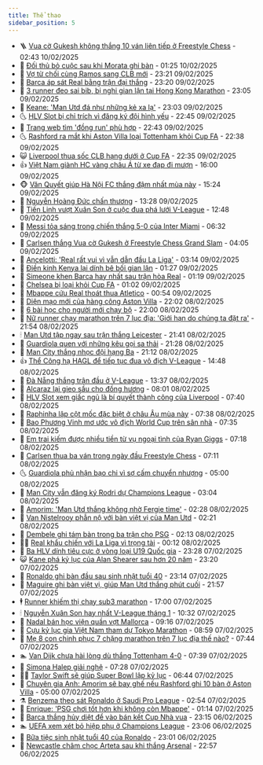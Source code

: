 ```yaml
---
title: Thể thao
sidebar_position: 5
---
```


<!-- vnexpress-the-thao:START -->
- 🪜 [Vua cờ Gukesh không thắng 10 ván liên tiếp ở Freestyle Chess](https://vnexpress.net/vua-co-gukesh-khong-thang-10-van-lien-tiep-o-freestyle-chess-4847578.html) - 02:43 10/02/2025
- 🦩 [Đối thủ bỏ cuộc sau khi Morata ghi bàn](https://vnexpress.net/doi-thu-bo-cuoc-sau-khi-morata-ghi-ban-4847535.html) - 01:25 10/02/2025
- 🧰 [Vợ từ chối cùng Ramos sang CLB mới](https://vnexpress.net/vo-tu-choi-cung-ramos-sang-clb-moi-4847522.html) - 23:21 09/02/2025
- 🤗 [Barca áp sát Real bằng trận đại thắng](https://vnexpress.net/barca-ap-sat-real-bang-tran-dai-thang-4847527.html) - 23:20 09/02/2025
- 🥳 [3 runner đeo sai bib, bị nghi gian lận tại Hong Kong Marathon](https://vnexpress.net/3-runner-deo-sai-bib-bi-nghi-gian-lan-tai-hong-kong-marathon-4847528.html) - 23:05 09/02/2025
- 🦣 [Keane: &#39;Man Utd đá như những kẻ xa lạ&#39;](https://vnexpress.net/keane-man-utd-da-nhu-nhung-ke-xa-la-4847523.html) - 23:03 09/02/2025
- 🌜 [HLV Slot bị chỉ trích vì đăng ký đội hình yếu](https://vnexpress.net/hlv-slot-bi-chi-trich-vi-dang-ky-doi-hinh-yeu-4847525.html) - 22:45 09/02/2025
- 🫶 [Trang web tìm &#39;đồng run&#39; phù hợp](https://vnexpress.net/trang-web-tim-dong-run-phu-hop-4847526.html) - 22:43 09/02/2025
- 🌜 [Rashford ra mắt khi Aston Villa loại Tottenham khỏi Cup FA](https://vnexpress.net/rashford-ra-mat-khi-aston-villa-loai-tottenham-khoi-cup-fa-4847524.html) - 22:38 09/02/2025
- 😺 [Liverpool thua sốc CLB hạng dưới ở Cup FA](https://vnexpress.net/liverpool-thua-soc-clb-hang-duoi-o-cup-fa-4847521.html) - 22:35 09/02/2025
- 👍 [Việt Nam giành HC vàng châu Á từ xe đạp đi mượn](https://vnexpress.net/viet-nam-gianh-hc-vang-chau-a-tu-xe-dap-di-muon-4847517.html) - 16:00 09/02/2025
- 🐵 [Văn Quyết giúp Hà Nội FC thắng đậm nhất mùa này](https://vnexpress.net/van-quyet-giup-ha-noi-fc-thang-dam-nhat-mua-nay-4847471.html) - 15:24 09/02/2025
- 💫 [Nguyễn Hoàng Đức chấn thương](https://vnexpress.net/nguyen-hoang-duc-chan-thuong-4847477.html) - 13:28 09/02/2025
- 🦆 [Tiến Linh vượt Xuân Son ở cuộc đua phá lưới V-League](https://vnexpress.net/tien-linh-vuot-xuan-son-o-cuoc-dua-pha-luoi-v-league-4847480.html) - 12:48 09/02/2025
- 🙉 [Messi tỏa sáng trong chiến thắng 5-0 của Inter Miami](https://vnexpress.net/messi-toa-sang-trong-chien-thang-5-0-cua-inter-miami-4847417.html) - 06:32 09/02/2025
- 📝 [Carlsen thắng Vua cờ Gukesh ở Freestyle Chess Grand Slam](https://vnexpress.net/carlsen-thang-vua-co-gukesh-o-freestyle-chess-grand-slam-4847331.html) - 04:05 09/02/2025
- 💯 [Ancelotti: &#39;Real rất vui vì vẫn dẫn đầu La Liga&#39;](https://vnexpress.net/ancelotti-real-rat-vui-vi-van-dan-dau-la-liga-4847334.html) - 03:14 09/02/2025
- 🌈 [Điền kinh Kenya lại dính bê bối gian lận](https://vnexpress.net/dien-kinh-kenya-lai-dinh-be-boi-gian-lan-4847318.html) - 01:27 09/02/2025
- 🦩 [Simeone khen Barca hay nhất sau trận hòa Real](https://vnexpress.net/simeone-khen-barca-hay-nhat-sau-tran-hoa-real-4847320.html) - 01:19 09/02/2025
- 🐲 [Chelsea bị loại khỏi Cup FA](https://vnexpress.net/chelsea-bi-loai-khoi-cup-fa-4847315.html) - 01:02 09/02/2025
- 🌁 [Mbappe cứu Real thoát thua Atletico](https://vnexpress.net/mbappe-cuu-real-thoat-thua-atletico-4847313.html) - 00:54 09/02/2025
- 💯 [Diện mạo mới của hàng công Aston Villa](https://vnexpress.net/dien-mao-moi-cua-hang-cong-aston-villa-4846913.html) - 22:02 08/02/2025
- 🌝 [6 bài học cho người mới chạy bộ](https://vnexpress.net/6-bai-hoc-cho-nguoi-moi-chay-bo-4846902.html) - 22:00 08/02/2025
- 🤖 [Nữ runner chạy marathon trên 7 lục địa: &#39;Giới hạn do chúng ta đặt ra&#39;](https://vnexpress.net/nu-runner-chay-marathon-tren-7-luc-dia-gioi-han-do-chung-ta-dat-ra-4847251.html) - 21:54 08/02/2025
- 🕯 [Man Utd tập ngay sau trận thắng Leicester](https://vnexpress.net/man-utd-tap-ngay-sau-tran-thang-leicester-4847312.html) - 21:41 08/02/2025
- 🧰 [Guardiola quen với những kêu gọi sa thải](https://vnexpress.net/guardiola-quen-voi-nhung-keu-goi-sa-thai-4847311.html) - 21:28 08/02/2025
- 🥳 [Man City thắng nhọc đội hạng Ba](https://vnexpress.net/man-city-thang-nhoc-doi-hang-ba-4847308.html) - 21:12 08/02/2025
- 👍 [Thể Công hạ HAGL để tiếp tục đua vô địch V-League](https://vnexpress.net/the-cong-ha-hagl-de-tiep-tuc-dua-vo-dich-v-league-4847282.html) - 14:48 08/02/2025
- 💪 [Đà Nẵng thắng trận đầu ở V-League](https://vnexpress.net/da-nang-thang-tran-dau-o-v-league-4847272.html) - 13:37 08/02/2025
- 👹 [Alcaraz lại gieo sầu cho đồng hương](https://vnexpress.net/alcaraz-lai-gieo-sau-cho-dong-huong-4847228.html) - 08:01 08/02/2025
- 🧰 [HLV Slot xem giấc ngủ là bí quyết thành công của Liverpool](https://vnexpress.net/hlv-slot-xem-giac-ngu-la-bi-quyet-thanh-cong-cua-liverpool-4847088.html) - 07:40 08/02/2025
- 🚀 [Raphinha lập cột mốc đặc biệt ở châu Âu mùa này](https://vnexpress.net/raphinha-lap-cot-moc-dac-biet-o-chau-au-mua-nay-4846957.html) - 07:38 08/02/2025
- 🎃 [Bao Phương Vinh mơ ước vô địch World Cup trên sân nhà](https://vnexpress.net/bao-phuong-vinh-mo-uoc-vo-dich-world-cup-tren-san-nha-4847105.html) - 07:35 08/02/2025
- 🧰 [Em trai kiếm được nhiều tiền từ vụ ngoại tình của Ryan Giggs](https://vnexpress.net/em-trai-kiem-duoc-nhieu-tien-tu-vu-ngoai-tinh-cua-ryan-giggs-4847187.html) - 07:18 08/02/2025
- 👀 [Carlsen thua ba ván trong ngày đầu Freestyle Chess](https://vnexpress.net/carlsen-thua-ba-van-trong-ngay-dau-freestyle-chess-4847198.html) - 07:11 08/02/2025
- 🌜 [Guardiola phủ nhận bạo chi vì sợ cấm chuyển nhượng](https://vnexpress.net/guardiola-phu-nhan-bao-chi-vi-so-cam-chuyen-nhuong-4847095.html) - 05:00 08/02/2025
- 🫶 [Man City vẫn đăng ký Rodri dự Champions League](https://vnexpress.net/man-city-van-dang-ky-rodri-du-champions-league-4847067.html) - 03:04 08/02/2025
- 🦄 [Amorim: &#39;Man Utd thắng không nhờ Fergie time&#39;](https://vnexpress.net/amorim-man-utd-thang-khong-nho-fergie-time-4847089.html) - 02:28 08/02/2025
- 🥳 [Van Nistelrooy phẫn nộ với bàn việt vị của Man Utd](https://vnexpress.net/van-nistelrooy-phan-no-voi-ban-viet-vi-cua-man-utd-4847109.html) - 02:21 08/02/2025
- 🐲 [Dembele ghi tám bàn trong ba trận cho PSG](https://vnexpress.net/dembele-ghi-tam-ban-trong-ba-tran-cho-psg-4847101.html) - 02:13 08/02/2025
- 🧑‍🏫 [Real khẩu chiến với La Liga vì trọng tài](https://vnexpress.net/real-khau-chien-voi-la-liga-vi-trong-tai-4847078.html) - 00:12 08/02/2025
- 🤔 [Ba HLV dính tiêu cực ở vòng loại U19 Quốc gia](https://vnexpress.net/ba-hlv-dinh-tieu-cuc-o-vong-loai-u19-quoc-gia-4847062.html) - 23:28 07/02/2025
- 😺 [Kane phá kỷ lục của Alan Shearer sau hơn 20 năm](https://vnexpress.net/kane-pha-ky-luc-cua-alan-shearer-sau-hon-20-nam-4847068.html) - 23:20 07/02/2025
- 💪 [Ronaldo ghi bàn đầu sau sinh nhật tuổi 40](https://vnexpress.net/ronaldo-ghi-ban-dau-sau-sinh-nhat-tuoi-40-4847066.html) - 23:14 07/02/2025
- 💼 [Maguire ghi bàn việt vị, giúp Man Utd thắng phút cuối](https://vnexpress.net/maguire-ghi-ban-viet-vi-giup-man-utd-thang-phut-cuoi-4847065.html) - 21:57 07/02/2025
- 🕴 [Runner khiếm thị chạy sub3 marathon](https://vnexpress.net/runner-khiem-thi-chay-sub3-marathon-4846736.html) - 17:00 07/02/2025
- 🕯 [Nguyễn Xuân Son hay nhất V-League tháng 1](https://vnexpress.net/nguyen-xuan-son-hay-nhat-v-league-thang-1-4846993.html) - 10:32 07/02/2025
- 📝 [Nadal bán học viện quần vợt Mallorca](https://vnexpress.net/nadal-ban-hoc-vien-quan-vot-mallorca-4846969.html) - 09:16 07/02/2025
- 🧐 [Cựu kỷ lục gia Việt Nam tham dự Tokyo Marathon](https://vnexpress.net/cuu-ky-luc-gia-viet-nam-tham-du-tokyo-marathon-4846950.html) - 08:59 07/02/2025
- 🙉 [Mẹ 8 con chinh phục 7 chặng marathon trên 7 lục địa thế nào?](https://vnexpress.net/me-8-con-chinh-phuc-7-chang-marathon-tren-7-luc-dia-the-nao-4846813.html) - 07:44 07/02/2025
- 🏊 [Van Dijk chưa hài lòng dù thắng Tottenham 4-0](https://vnexpress.net/van-dijk-chua-hai-long-du-thang-tottenham-4-0-4846903.html) - 07:39 07/02/2025
- 🌊 [Simona Halep giải nghệ](https://vnexpress.net/simona-halep-giai-nghe-4846889.html) - 07:28 07/02/2025
- 👨‍🏫 [Taylor Swift sẽ giúp Super Bowl lập kỷ lục](https://vnexpress.net/taylor-swift-se-giup-super-bowl-lap-ky-luc-4846881.html) - 06:44 07/02/2025
- 🥷 [Chuyên gia Anh: Amorim sẽ bay ghế nếu Rashford ghi 10 bàn ở Aston Villa](https://vnexpress.net/chuyen-gia-anh-amorim-se-bay-ghe-neu-rashford-ghi-10-ban-o-aston-villa-4846662.html) - 05:00 07/02/2025
- ⚗️ [Benzema theo sát Ronaldo ở Saudi Pro League](https://vnexpress.net/benzema-theo-sat-ronaldo-o-saudi-pro-league-4846705.html) - 02:54 07/02/2025
- 🌮 [Enrique: &#39;PSG chơi tốt hơn khi không còn Mbappe&#39;](https://vnexpress.net/enrique-psg-choi-tot-hon-khi-khong-con-mbappe-4846671.html) - 01:14 07/02/2025
- 🤩 [Barca thắng hủy diệt để vào bán kết Cup Nhà vua](https://vnexpress.net/barca-thang-huy-diet-de-vao-ban-ket-cup-nha-vua-4846664.html) - 23:15 06/02/2025
- 🏊 [UEFA xem xét bỏ hiệp phụ ở Champions League](https://vnexpress.net/uefa-xem-xet-bo-hiep-phu-o-champions-league-4846611.html) - 23:06 06/02/2025
- 🐎 [Bữa tiệc sinh nhật tuổi 40 của Ronaldo](https://vnexpress.net/bua-tiec-sinh-nhat-tuoi-40-cua-ronaldo-4846657.html) - 23:01 06/02/2025
- 💫 [Newcastle châm chọc Arteta sau khi thắng Arsenal](https://vnexpress.net/newcastle-cham-choc-arteta-sau-khi-thang-arsenal-4846661.html) - 22:57 06/02/2025<!-- vnexpress-the-thao:END -->
